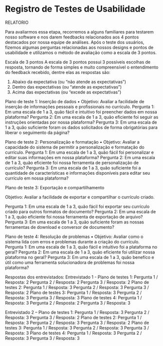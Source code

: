 # Registro de Testes de Usabilidade


RELATORIO

Para avaliarmos essa etapa, recorremos a alguns familiares para testarem nosso software e nos darem feedbacks relacionados aos 4 pontos destacados por nossa equipe de análises.
Após o teste dos usuários, fizemos algumas perguntas relacionadas aos nossos designs e pontos de usabilidade e utilizamos o método de avaliação como a escala de 3 pontos.

Escala de 3 pontos
A escala de 3 pontos possui 3 possíveis escolhas de resposta, tornando de forma simples e muito compreensível o entendimento do feedback recebido, dentre elas as respostas são:

1.	Abaixo da expectativa (ou “não atende as expectativas”)
2.	Dentro das expectativas (ou “atende as expectativas”)
3.	Acima das expectativas (ou “excede as expectativas”)

Plano de teste 1: Inserção de dados
•	Objetivo: Avaliar a facilidade de inserção de informações pessoais e profissionais no currículo.
Pergunta 1:  Em uma escala de 1 a 3, quão fácil e intuitivo foi preencher dados em nossa plataforma?
Pergunta 2: Em uma escala de 1 a 3, quão eficiente foi seguir as instruções orientadas por nossa plataforma?
Pergunta 3: Em uma escala de 1 a 3, quão suficiente foram os dados solicitados de forma obrigatórias para liberar o seguimento da página?

Plano de teste 2: Personalização e formatação 
•	Objetivo: Avaliar a capacidade do sistema de permitir a personalização e formatação do currículo.
Pergunta 1: Em uma escala de 1 a 3, quão fácil foi personalizar e editar suas informações em nossa plataforma?
Pergunta 2: Em uma escala de 1 a 3, quão eficiente foi nossa ferramenta de personalização de currículo?
Pergunta 3: Em uma escala de 1 a 3, quão suficiente foi a quantidade de características e informações disponíveis para editar seu currículo em nossa plataforma?

Plano de teste 3: Exportação e compartilhamento 

Objetivo: Avaliar a facilidade de exportar e compartilhar o currículo criado.

Pergunta 1: Em uma escala de 1 a 3, quão fácil foi exportar seu currículo criado para outros formatos de documento?
Pergunta 2: Em uma escala de 1 a 3, quão eficiente foi nossa ferramenta de exportação de arquivo?
Pergunta 3: Em uma escala de 1 a 3, quão suficiente foram as nossas ferramentas de download e conversor de documento?

Plano de teste 4: Resolução de problemas
•	Objetivo: Avaliar como o sistema lida com erros e problemas durante a criação do currículo.
Pergunta 1: Em uma escala de 1 a 3, quão fácil e intuitivo foi a plataforma no geral?
Pergunta 2: Em uma escala de 1 a 3, quão eficiente foi utilizar nossa plataforma no geral?
Pergunta 3: Em uma escala de 1 a 3, quão benefíco e útil como uma ferramenta solucionadora de problemas foi nossa plataforma?

Respostas dos entrevistados:
Entrevistado 1 -
Plano de testes 1:
Pergunta 1 / Resposta: 2
Pergunta 2 / Resposta: 2
Pergunta 3 / Resposta: 2
Plano de testes 2:
Pergunta 1 / Resposta: 3
Pergunta 2 / Resposta: 3
Pergunta 3 / Resposta: 2
Plano de testes 3:
Pergunta 1 / Resposta: 3
Pergunta 2 / Resposta: 3
Pergunta 3 / Resposta: 3
Plano de testes 4:
Pergunta 1 / Resposta: 3
Pergunta 2 / Resposta: 2
Pergunta 3 / Resposta: 3

Entrevistado 2 –
Plano de testes 1:
Pergunta 1 / Resposta: 3
Pergunta 2 / Resposta: 3
Pergunta 3 / Resposta: 2
Plano de testes 2:
Pergunta 1 / Resposta: 3
Pergunta 2 / Resposta: 3
Pergunta 3 / Resposta: 2
Plano de testes 3:
Pergunta 1 / Resposta: 3
Pergunta 2 / Resposta: 3
Pergunta 3 / Resposta: 3
Plano de testes 4:
Pergunta 1 / Resposta: 3
Pergunta 2 / Resposta: 3
Pergunta 3 / Resposta: 3

